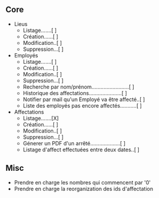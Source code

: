 ## Core
* Lieus
    - Listage.......[ ]
    - Création......[ ]
    - Modification..[ ]
    - Suppression...[ ]
* Employés
    - Listage.......[ ]
    - Création......[ ]
    - Modification..[ ]
    - Suppression...[ ]
    - Recherche par nom/prénom.........................[ ]
    - Historique des affectations......................[ ]
    - Notifier par mail qu'un Employé va être affecté..[ ]
    - Liste des employés pas encore affectés...........[ ]
* Affectations
    - Listage.......[X]
    - Création......[ ]
    - Modification..[ ]
    - Suppression...[ ]
    - Génerer un PDF d'un arrêté....................[ ]
    - Listage d'affect effectuées entre deux dates..[ ]

## Misc
* Prendre en charge les nombres qui commencent par '0'
* Prendre en charge la reorganization des ids d'affectation